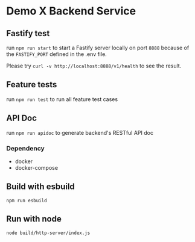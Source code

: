 # Demo X Backend Service

## Fastify test

run `npm run start` to start a Fastify server locally on port `8888` because of
the `FASTIFY_PORT` defined in the .env file.

Please try `curl -v http://localhost:8888/v1/health` to see the result.

## Feature tests

run `npm run test` to run all feature test cases

## API Doc

run `npm run apidoc` to generate backend's RESTful API doc

### Dependency

- docker
- docker-compose

## Build with esbuild

```
npm run esbuild
```

## Run with node
```
node build/http-server/index.js
```